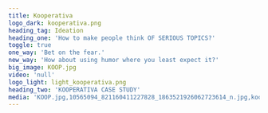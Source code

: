 ```yaml
---
title: Kooperativa
logo_dark: kooperativa.png
heading_tag: Ideation
heading_one: 'How to make people think OF SERIOUS TOPICS?'
toggle: true
one_way: 'Bet on the fear.'
new_way: 'How about using humor where you least expect it?'
big_image: KOOP.jpg
video: 'null'
logo_light: light_kooperativa.png
heading_two: 'KOOPERATIVA CASE STUDY'
media: 'KOOP.jpg,10565094_821160411227828_1863521926062723614_n.jpg,kooperativa.png,light_kooperativa.png'
---
```


